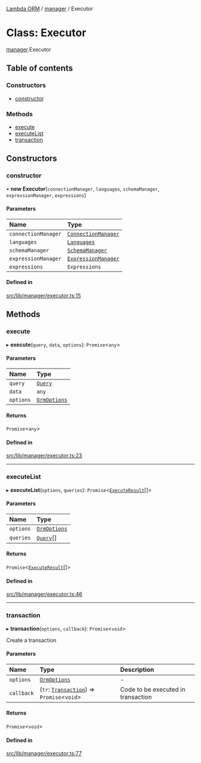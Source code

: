 [Lambda ORM](../README.md) / [manager](../modules/manager.md) / Executor

# Class: Executor

[manager](../modules/manager.md).Executor

## Table of contents

### Constructors

- [constructor](manager.Executor.md#constructor)

### Methods

- [execute](manager.Executor.md#execute)
- [executeList](manager.Executor.md#executelist)
- [transaction](manager.Executor.md#transaction)

## Constructors

### constructor

• **new Executor**(`connectionManager`, `languages`, `schemaManager`, `expressionManager`, `expressions`)

#### Parameters

| Name | Type |
| :------ | :------ |
| `connectionManager` | [`ConnectionManager`](connection.ConnectionManager.md) |
| `languages` | [`Languages`](manager.Languages.md) |
| `schemaManager` | [`SchemaManager`](manager.SchemaManager.md) |
| `expressionManager` | [`ExpressionManager`](manager.ExpressionManager.md) |
| `expressions` | `Expressions` |

#### Defined in

[src/lib/manager/executor.ts:15](https://github.com/FlavioLionelRita/lambdaorm/blob/15e828d/src/lib/manager/executor.ts#L15)

## Methods

### execute

▸ **execute**(`query`, `data`, `options`): `Promise`<`any`\>

#### Parameters

| Name | Type |
| :------ | :------ |
| `query` | [`Query`](model.Query.md) |
| `data` | `any` |
| `options` | [`OrmOptions`](../interfaces/model.OrmOptions.md) |

#### Returns

`Promise`<`any`\>

#### Defined in

[src/lib/manager/executor.ts:23](https://github.com/FlavioLionelRita/lambdaorm/blob/15e828d/src/lib/manager/executor.ts#L23)

___

### executeList

▸ **executeList**(`options`, `queries`): `Promise`<[`ExecuteResult`](../interfaces/model.ExecuteResult.md)[]\>

#### Parameters

| Name | Type |
| :------ | :------ |
| `options` | [`OrmOptions`](../interfaces/model.OrmOptions.md) |
| `queries` | [`Query`](model.Query.md)[] |

#### Returns

`Promise`<[`ExecuteResult`](../interfaces/model.ExecuteResult.md)[]\>

#### Defined in

[src/lib/manager/executor.ts:46](https://github.com/FlavioLionelRita/lambdaorm/blob/15e828d/src/lib/manager/executor.ts#L46)

___

### transaction

▸ **transaction**(`options`, `callback`): `Promise`<`void`\>

Create a transaction

#### Parameters

| Name | Type | Description |
| :------ | :------ | :------ |
| `options` | [`OrmOptions`](../interfaces/model.OrmOptions.md) | - |
| `callback` | (`tr`: [`Transaction`](manager.Transaction.md)) => `Promise`<`void`\> | Code to be executed in transaction |

#### Returns

`Promise`<`void`\>

#### Defined in

[src/lib/manager/executor.ts:77](https://github.com/FlavioLionelRita/lambdaorm/blob/15e828d/src/lib/manager/executor.ts#L77)

